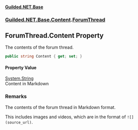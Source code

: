 
#### [Guilded.NET.Base](Guilded_NET_Base 'Guilded.NET.Base')
### [Guilded.NET.Base.Content](Guilded_NET_Base#Guilded_NET_Base_Content 'Guilded.NET.Base.Content').[ForumThread](ForumThread 'Guilded.NET.Base.Content.ForumThread')
## ForumThread.Content Property

The contents of the forum thread.
```csharp
public string Content { get; set; }
```


#### Property Value
[System.String](https://docs.microsoft.com/en-us/dotnet/api/System.String 'System.String')  
Content in Markdown

### Remarks
  
The contents of the forum thread in Markdown format.  
  
This includes images and videos, which are in the format of `![](source_url)`.